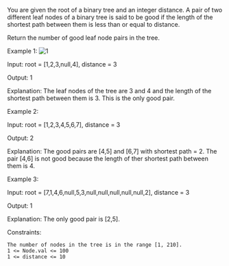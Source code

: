 

You are given the root of a binary tree and an integer distance. A pair of two different leaf nodes of a binary tree is said to be good if the length of the shortest path between them is less than or equal to distance.

Return the number of good leaf node pairs in the tree.

 

Example 1:
![1](https://github.com/user-attachments/assets/7acd0fa8-add8-44f6-8fe5-246f95a108cf)

Input: root = [1,2,3,null,4], distance = 3

Output: 1

Explanation: The leaf nodes of the tree are 3 and 4 and the length of the shortest path between them is 3. This is the only good pair.

Example 2:

Input: root = [1,2,3,4,5,6,7], distance = 3

Output: 2

Explanation: The good pairs are [4,5] and [6,7] with shortest path = 2. The pair [4,6] is not good because the length of ther shortest path between them is 4.

Example 3:

Input: root = [7,1,4,6,null,5,3,null,null,null,null,null,2], distance = 3

Output: 1

Explanation: The only good pair is [2,5].

 

Constraints:

    The number of nodes in the tree is in the range [1, 210].
    1 <= Node.val <= 100
    1 <= distance <= 10

